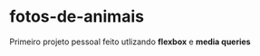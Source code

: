 # fotos-de-animais
 
Primeiro projeto pessoal feito utlizando <strong>flexbox</strong> e <strong>media queries</strong>
